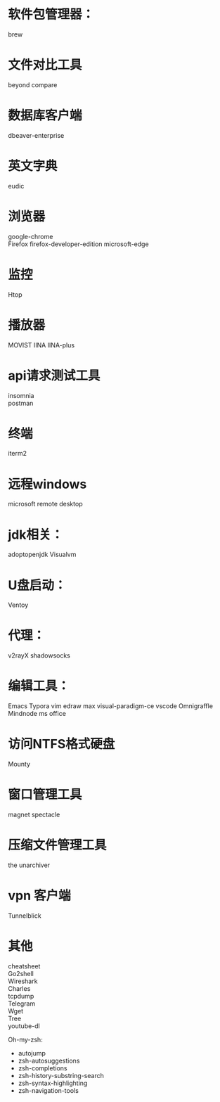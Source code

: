 # 软件包管理器：
brew

# 文件对比工具
beyond compare

# 数据库客户端
dbeaver-enterprise         

# 英文字典
eudic                           
  

# 浏览器
google-chrome  
Firefox
firefox-developer-edition
microsoft-edge

# 监控
Htop


# 播放器
MOVIST
IINA
IINA-plus

# api请求测试工具
insomnia                        
postman


# 终端
iterm2                          

# 远程windows
microsoft remote desktop
             


# jdk相关：
adoptopenjdk
Visualvm


# U盘启动：
Ventoy

# 代理：
v2rayX 
shadowsocks

# 编辑工具：
Emacs
Typora
vim
edraw max
visual-paradigm-ce
vscode
Omnigraffle
Mindnode
ms office

# 访问NTFS格式硬盘
Mounty

# 窗口管理工具
magnet
spectacle

# 压缩文件管理工具
the unarchiver

# vpn 客户端
Tunnelblick




# 其他  
cheatsheet   
Go2shell  
Wireshark  
Charles   
tcpdump  
Telegram  
Wget  
Tree  
youtube-dl  
 
Oh-my-zsh:  
-  autojump
-  zsh-autosuggestions
-  zsh-completions
-  zsh-history-substring-search
-  zsh-syntax-highlighting
-  zsh-navigation-tools
